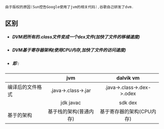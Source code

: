 ```java
由于版权的原因(Sun控告Google使用了jvm的相关代码),谷歌自己研发了dvm.
```

## 区别

* ##### DVM把所有的.class文件变成一个dex文件\(加快了文件的移植速度\)

* ##### DVM基于寄存器架构\(使用CPU内存,加快了文件的访问速度\)

* ##### 即 :

|  | jvm | dalvik vm |
| :--- | :---: | :---: |
| 编译后的文件格式 | .java-&gt;.class-&gt;.jar | .java-&gt;.class-&gt;.dex-&gt;.odex |
|  | jdk javac | sdk dex |
| 基于的架构 | 基于栈的架构\(普通内存\) | 基于寄存器的架构\(CPU内存\) |



